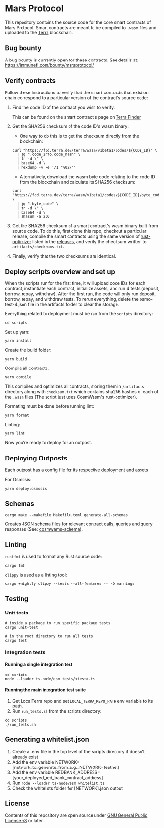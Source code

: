 # Mars Protocol
This repository contains the source code for the core smart contracts of Mars Protocol. Smart contracts are meant to be compiled to `.wasm` files and uploaded to the [Terra](https://www.terra.money/) blockchain.

## Bug bounty
A bug bounty is currently open for these contracts. See details at: https://immunefi.com/bounty/marsprotocol/

## Verify contracts

Follow these instructions to verify that the smart contracts that exist on chain correspond to a particular version of the contract's source code:

1. Find the code ID of the contract you wish to verify.

    This can be found on the smart contract's page on [Terra Finder](https://finder.terra.money/).

2. Get the SHA256 checksum of the code ID's wasm binary:
    - One way to do this is to get the checksum directly from the blockchain:

    ```
    curl "https://fcd.terra.dev/terra/wasm/v1beta1/codes/${CODE_ID}" \
      | jq ".code_info.code_hash" \
      | tr -d \" \
      | base64 -d \
      | hexdump -v -e '/1 "%02x"'
    ```

    - Alternatively, download the wasm byte code relating to the code ID from the blockchain and calculate its SHA256 checksum:

    ```
    curl "https://fcd.terra.dev/terra/wasm/v1beta1/codes/${CODE_ID}/byte_code" \
      | jq ".byte_code" \
      | tr -d \" \
      | base64 -d \
      | shasum -a 256
    ```

3. Get the SHA256 checksum of a smart contract's wasm binary built from source code. To do this, first clone this repo, checkout a particular release, compile the smart contracts using the same version of [rust-optimizer](https://github.com/CosmWasm/rust-optimizer) listed in the [releases](https://github.com/mars-protocol/mars-core/releases), and verify the checksum written to `artifacts/checksums.txt`.
4. Finally, verify that the two checksums are identical.

## Deploy scripts overview and set up
When the scripts run for the first time, it will upload code IDs for each contract, instantiate each contract, initialize assets, and run 4 tests (deposit, borrow, repay, withdraw). After the first run, the code will only run deposit, borrow, repay, and withdraw tests. To rerun everything, delete the osmo-test-4.json file in the artifacts folder to clear the storage.

Everything related to deployment must be ran from the `scripts` directory:
```
cd scripts
```
Set up yarn:
```
yarn install
```
Create the build folder:
```
yarn build
```
Compile all contracts:
```
yarn compile
```
This compiles and optimizes all contracts, storing them in `/artifacts` directory along with `checksum.txt` which contains sha256 hashes of each of the `.wasm` files (The script just uses CosmWasm's [rust-optimizer](https://github.com/CosmWasm/rust-optimizer)).

Formating must be done before running lint:
```
yarn format
```
Linting:
```
yarn lint
```
Now you're ready to deploy for an outpost.

## Deploying Outposts
Each outpost has a config file for its respective deployment and assets

For Osmosis:
```
yarn deploy:osmosis
```

## Schemas
```
cargo make --makefile Makefile.toml generate-all-schemas
```

Creates JSON schema files for relevant contract calls, queries and query responses (See: [cosmwams-schema](https://github.com/CosmWasm/cosmwasm/tree/main/packages/schema)).

## Linting
`rustfmt` is used to format any Rust source code:

```
cargo fmt
```

`clippy` is used as a linting tool:

```
cargo +nightly clippy --tests --all-features -- -D warnings
```

## Testing
### Unit tests

```
# inside a package to run specific package tests
cargo unit-test

# in the root directory to run all tests
cargo test
```

### Integration tests

#### Running a single integration test
```
cd scripts
node --loader ts-node/esm tests/<test>.ts
```

#### Running the main integration test suite

1. Get LocalTerra repo and set `LOCAL_TERRA_REPO_PATH` env variable to its path.
2. Run `run_tests.sh` from the scripts directory:
```
cd scripts
./run_tests.sh
```

## Generating a whitelist.json

1. Create a .env file in the top level of the scripts directory if doesn't already exist
2. Add the env variable NETWORK=[network_to_generate_from_e.g._NETWORK=testnet]
3. Add the env variable REDBANK_ADDRESS=[your_deployed_red_bank_contract_address]
4. Run `node --loader ts-node/esm whitelist.ts`
5. Check the whitelists folder for [NETWORK].json output

## License

Contents of this repository are open source under [GNU General Public License v3](https://www.gnu.org/licenses/gpl-3.0.en.html) or later.
